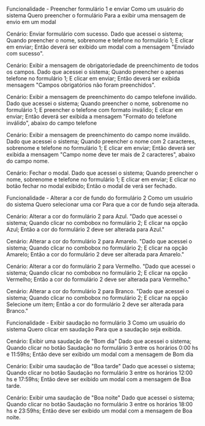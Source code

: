 Funcionalidade  - Preencher formulário 1 e enviar
Como um usuário do sistema
Quero preencher o formulário
Para a exibir uma mensagem de envio em um modal

Cenário: Enviar formulário com sucesso.
Dado que acessei o sistema;
Quando preencher o nome, sobrenome e telefone no formulário 1;
E clicar em enviar;
Então  deverá ser exibido um modal com a mensagem "Enviado com sucesso".

Cenário: Exibir a mensagem de obrigatoriedade de preenchimento de todos os campos.
Dado que acessei o sistema;
Quando preencher o apenas telefone no formulário 1;
E clicar em enviar;
Então deverá ser exibida mensagem "Campos obrigatórios não foram preenchidos".

Cenário: Exibir a mensagem de preenchimento do campo telefone inválido.
Dado que acessei o sistema;
Quando preencher o nome, sobrenome  no formulário 1;
E preencher o telefone com formato inválido;
E clicar em enviar;
Então  deverá ser exibida a mensagem "Formato do telefone inválido", abaixo do campo telefone

Cenário: Exibir a mensagem de preenchimento do campo nome inválido.
Dado que acessei o sistema;
Quando preencher o nome com 2 caracteres, sobrenome e telefone  no formulário 1;
E clicar em enviar;
Então  deverá ser exibida a mensagem "Campo nome deve ter mais de 2 caracteres", abaixo do campo nome.

Cenário: Fechar o modal.
Dado que acessei o sistema;
Quando preencher o nome, sobrenome e telefone  no formulário 1;
E clicar em enviar;
E clicar no botão fechar no modal exibido;
Então  o modal de verá ser fechado.

Funcionalidade  - Alterar a cor de fundo do formulário 2
Como um usuário do sistema
Quero selecionar uma cor
Para que a cor de fundo seja alterada.

Cenário: Alterar a cor do formulário 2 para Azul.
"Dado que acessei o sistema;
Quando clicar no combobox no formulário 2;
E clicar na opção Azul;
Então  a cor do formulário 2 deve ser alterada para Azul."

Cenário: Alterar a cor do formulário 2 para Amarelo.
"Dado que acessei o sistema;
Quando clicar no combobox no formulário 2;
E clicar na opção Amarelo;
Então  a cor do formulário 2 deve ser alterada para Amarelo."

Cenário: Alterar a cor do formulário 2 para Vermelho.
"Dado que acessei o sistema;
Quando clicar no combobox no formulário 2;
E clicar na opção Vermelho;
Então  a cor do formulário 2 deve ser alterada para Vermelho."

Cenário: Alterar a cor do formulário 2 para Branco.
"Dado que acessei o sistema;
Quando clicar no combobox no formulário 2;
E clicar na opção Selecione um item;
Então  a cor do formulário 2 deve ser alterada para Branco."

Funcionalidade  - Exibir saudação no formulário 3
Como um usuário do sistema
Quero clicar em saudação
Para que a saudação seja exibida.

Cenário: Exibir uma saudação de "Bom dia"
Dado que acessei o sistema;
Quando clicar no botão Saudação no formulário 3 entre os horários 0:00 hs e 11:59hs;
Então  deve ser exibido um modal com a mensagem de Bom dia

Cenário: Exibir uma saudação de "Boa tarde"
Dado que acessei o sistema;
Quando clicar no botão Saudação no formulário 3 entre os horários 12:00 hs e 17:59hs;
Então  deve ser exibido um modal com a mensagem de Boa tarde.

Cenário: Exibir uma saudação de "Boa noite"
Dado que acessei o sistema;
Quando clicar no botão Saudação no formulário 3 entre os horários 18:00 hs e 23:59hs;
Então  deve ser exibido um modal com a mensagem de Boa noite.
